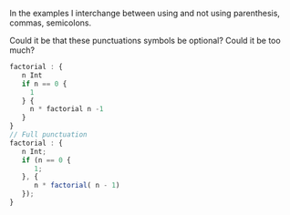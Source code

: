 In the examples I interchange between using and not using parenthesis, commas, semicolons. 

Could it be that these punctuations symbols be optional? Could it be too much?


```js
factorial : {
   n Int
   if n == 0 { 
     1 
   } { 
     n * factorial n -1 
   }
}
// Full punctuation
factorial : {
   n Int;
   if (n == 0 { 
      1; 
   }, { 
      n * factorial( n - 1)  
   });
}
```
